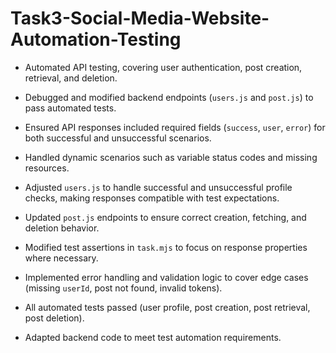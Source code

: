 # Task3-Social-Media-Website-Automation-Testing
- Automated API testing, covering user authentication, post creation, retrieval, and deletion.
- Debugged and modified backend endpoints (`users.js` and `post.js`) to pass automated tests.
- Ensured API responses included required fields (`success`, `user`, `error`) for both successful and unsuccessful scenarios.
- Handled dynamic scenarios such as variable status codes and missing resources.

- Adjusted `users.js` to handle successful and unsuccessful profile checks, making responses compatible with test expectations.
- Updated `post.js` endpoints to ensure correct creation, fetching, and deletion behavior.
- Modified test assertions in `task.mjs` to focus on response properties where necessary.
- Implemented error handling and validation logic to cover edge cases (missing `userId`, post not found, invalid tokens).

- All automated tests passed (user profile, post creation, post retrieval, post deletion).
- Adapted backend code to meet test automation requirements.
